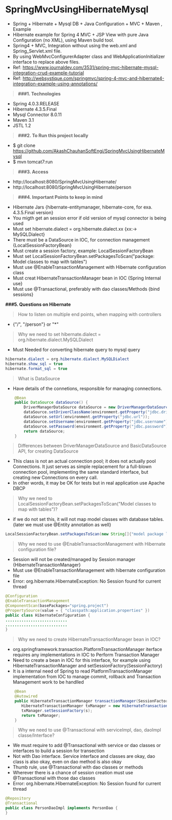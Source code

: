 # SpringMvcUsingHibernateMysql

* Spring + Hibernate + Mysql DB + Java Configuration + MVC + Maven , Example
* Hibernate example for Spring 4 MVC + JSP View with pure Java Configuration (no XML), using Maven build tool.
* Spring4 + MVC, Integration without using the web.xml and Spring_Servlet.xml file. 
* By using WebMvcConfigurerAdapter class and WebApplicationInitializer interface to replace above files.
* Ref: https://www.journaldev.com/3531/spring-mvc-hibernate-mysql-integration-crud-example-tutorial
* Ref: http://websystique.com/springmvc/spring-4-mvc-and-hibernate4-integration-example-using-annotations/

> **###1. Technologies**
* Spring 4.0.3.RELEASE
* Hibernate 4.3.5.Final
* Mysql Connector 8.0.11
* Maven 3.1
* JSTL 1.2

> **###2. To Run this project locally**
* $ git clone https://github.com/AkashChauhanSoftEngi/SpringMvcUsingHibernateMysql
* $ mvn tomcat7:run

> **###3.  Access** 
* http://localhost:8080/SpringMvcUsingHibernate/
* http://localhost:8080/SpringMvcUsingHibernate/person

> **###4.  Important Points to keep in mind**
* Hibernate Jars {hibernate-entitymanager, hibernate-core, for exa. 4.3.5.Final version}
* You migth get an session error if old version of mysql connector is being used
* Must set hibernate.dialect = org.hibernate.dialect.xx {xx:-> MySQLDialect}
* There must be a DataSource in IOC, for connection management {LocalSessionFactoryBean}
* Must create a session factory, example: LocalSessionFactoryBean
* Must set LocalSessionFactoryBean.setPackagesToScan("package: Model classes to map with tables")
* Must use @EnableTransactionManagement with Hibernate configuration class
* Must creat HibernateTransactionManager bean in IOC {Spring Internal use}
* Must use @Transactional, preferably with dao classes/Methods {bind sessions}

**###5.  Questions on Hibernate**
> How to listen on multiple end points, when mapping with controllers
* {"/", "/person"} or "*"

> Why we need to set hibernate.dialect = org.hibernate.dialect.MySQLDialect
* Must Needed for converting hibernate query to mysql query
```java
hibernate.dialect = org.hibernate.dialect.MySQLDialect
hibernate.show_sql = true
hibernate.format_sql = true
```

> What is DataSource
* Have details of the connetions, responsible for managing connections.
```java
    @Bean
    public DataSource dataSource() {
		DriverManagerDataSource dataSource = new DriverManagerDataSource();
		dataSource.setDriverClassName(environment.getProperty("jdbc.driverClassName"));
		dataSource.setUrl(environment.getProperty("jdbc.url"));
		dataSource.setUsername(environment.getProperty("jdbc.username"));
		dataSource.setPassword(environment.getProperty("jdbc.password"));
		return dataSource;
	}
```

> Differences between DriverManagerDataSource and BasicDataSource API, for creating DataSource
* This class is not an actual connection pool; it does not actually pool Connections. It just serves as simple replacement for a full-blown connection pool, implementing the same standard interface, but creating new Connections on every call.
* In other words, it may be OK for tests but in real application use Apache DBCP

> Why we need to LocalSessionFactoryBean.setPackagesToScan("Model classes to map with tables")?
* if we do not set this, it will not map model classes with database tables. {later we must use @Entity annotation as well}
```java
LocalSessionFactoryBean.setPackagesToScan(new String[]{"model package location"});
```

> Why we need to use @EnableTransactionManagement with Hibernate configuration file?
* Session will not be created/managed by Session manager {HibernateTransactionManager}
* Must use @EnableTransactionManagement with hibernate configuration file
* Error: org.hibernate.HibernateException: No Session found for current thread
```java
@Configuration
@EnableTransactionManagement
@ComponentScan(basePackages="spring.project")
@PropertySource(value = { "classpath:application.properties" })
public class HibernateConfiguration {
...........................
...........................
}
```

> Why we need to create HibernateTransactionManager bean in IOC?
* org.springframework.transaction.PlatformTransactionManager iterface requires any implementations in IOC to Perform Transaction Manager
* Need to create a bean in IOC for this interface, for example using HibernateTransactionManager and setSessionFactory(SessionFactory)
* It is a internal need of Spring to read PlatformTransactionManager implementation from IOC to manage commit, rollback and Transaction Management work to be handlled
```java
    @Bean
    @Autowired
    public HibernateTransactionManager transactionManager(SessionFactory s) {
       HibernateTransactionManager txManager = new HibernateTransactionManager();
       txManager.setSessionFactory(s);
       return txManager;
    }
```

> Why we need to use @Transactional with serviceImpl, dao, daoImpl classe/Interface?
* We must require to add @Transactional with service or dao classes or interfaces to build a session for transection
* Not with Dao interface. Service interface and classes are okay, dao class is also okay, even on dao method is also okay
* Thumb rule, use @Transactional with dao classes or methods
* Wherever there is a chance of session creation must use @Transactional with those dao classes
* Error: org.hibernate.HibernateException: No Session found for current thread
```java
@Repository
@Transactional
public class PersonDaoImpl implements PersonDao {
}
```
